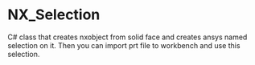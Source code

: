 # NX_Selection
C# class that creates nxobject from solid face and creates ansys named selection on it. Then you can import prt file to workbench and use this selection.
